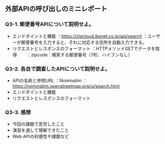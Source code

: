 ## 外部APIの呼び出しのミニレポート
### Q3-1. 郵便番号APIについて説明せよ。
* エンドポイントと機能
  ：https://zipcloud.ibsnet.co.jp/api/search
  ：ユーザーが郵便番号を入力すると、それに対応する住所を自動入力できる。
* リクエストとレスポンスのフォーマット
  ：HTTPメソッドGETでデータを取得
　　：zipcode：検索する郵便番号（7桁、ハイフンなし）
### Q3-2. 各自で調査したAPIについて説明せよ。
* APIの名称と参照URL
  ：Nominatim
  ：https://nominatim.openstreetmap.org/ui/search.html
* エンドポイントと機能
* リクエストとレスポンスのフォーマット
### Q3-3. 感想
* 今回の課題で苦労したこと
* 演習を通して理解できたこと
* Web APIの利便性や課題など
